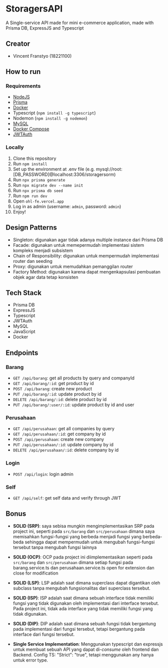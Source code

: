 # StoragersAPI
A Single-service API made for mini e-commerce application, made with Prisma DB, ExpressJS and Typescript

## Creator
- Vincent Franstyo (18221100)

## How to run

### Requirements
- [NodeJS](https://nodejs.org/en/download/)
- [Prisma](https://www.prisma.io/docs/getting-started/setup-prisma/start-from-scratch-sql-typescript-postgres)
- [Docker](https://docs.docker.com/get-docker/)
- Typescript (`npm install -g typescript`)
- Nodemon (`npm install -g nodemon`)
- [MySQL](https://dev.mysql.com/downloads/installer/)
- [Docker Compose](https://docs.docker.com/compose/install/)
- [JWTAuth](https://jwt.io/)

### Locally
1. Clone this repository
2. Run `npm install`
3. Set up the environment at .env file (e.g. mysql://root:[DB_PASSWORD]@localhost:3306/storagersorm)
4. Run `npx prisma generate`
5. Run `npx migrate dev --name init`
6. Run `npx prisma db seed`
7. Run `npm run dev`
8. Open `ohl-fe.vercel.app`
9. Log in as admin (username: `admin`, password: `admin`)
10. Enjoy!

## Design Patterns
- Singleton: digunakan agar tidak adanya multiple instance dari Prisma DB
- Facade: digunakan untuk memepermudah implementasi sistem kompleks menjadi subsistem
- Chain of Responsibility: digunakan untuk mempermudah implementasi router dan seeding
- Proxy: digunakan untuk memudahkan pemanggilan router
- Factory Method: digunakan karena dapat mengenkapsulasi pembuatan objek agar data tetap konsisten

## Tech Stack
- Prisma DB
- ExpressJS
- Typescript
- JWTAuth
- MySQL
- JavaScript
- Docker

## Endpoints
### Barang
- `GET /api/barang`: get all products by query and companyId
- `GET /api/barang/:id`: get product by id
- `POST /api/barang`: create new product
- `PUT /api/barang/:id`: update product by id
- `DELETE /api/barang/:id`: delete product by id
- `PUT /api/barang/:user/:id`: update product by id and user

### Perusahaan
- `GET /api/perusahaan`: get all companies by query
- `GET /api/perusahaan/:id`: get company by id
- `POST /api/perusahaan`: create new company
- `PUT /api/perusahaan/:id`: update company by id
- `DELETE /api/perusahaan/:id`: delete company by id

### Login
- `POST /api/login`: login admin

### Self
- `GET /api/self`: get self data and verify through JWT

## Bonus
- **SOLID (SRP)**: saya sebisa mungkin mengimplementasikan SRP pada project ini, seperti pada `src/barang` dan `src/perusahaan` dimana saya memisahkan fungsi-fungsi yang berbeda menjadi fungsi yang berbeda-beda sehingga dapat mempermudah untuk mengubah fungsi-fungsi tersebut tanpa mengubah fungsi lainnya
- **SOLID (OCP)**: OCP pada project ini diimplementasikan seperti pada `src/barang` dan `src/perusahaan` dimana setiap fungsi pada barang.service.ts dan perusahaan.service.ts open for extension dan close for modification
- **SOLID (LSP)**: LSP adalah saat dimana superclass dapat digantikan oleh subclass tanpa mengubah fungsionalitas dari superclass tersebut.
- **SOLID (ISP)**: ISP adalah saat dimana sebuah interface tidak memiliki fungsi yang tidak digunakan oleh implementasi dari interface tersebut. Pada project ini, tidak ada interface yang tidak memiliki fungsi yang tidak digunakan.
- **SOLID (DIP)**: DIP adalah saat dimana sebuah fungsi tidak bergantung pada implementasi dari fungsi tersebut, tetapi bergantung pada interface dari fungsi tersebut.

- **Single Service Implementation**: Menggunakan typescript dan expressjs untuk membuat sebuah API yang dapat di-_consume_ oleh frontend dan Backend. Config TS: "Strict": "true", tetapi menggunakan any hanya untuk error type.

